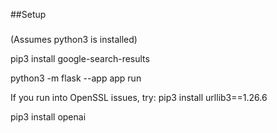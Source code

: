 ##Setup

###
(Assumes python3 is installed)

pip3 install google-search-results

python3 -m flask --app app run

If you run into OpenSSL issues, try:
pip3 install urllib3==1.26.6

pip3 install openai